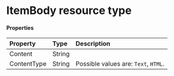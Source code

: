# ItemBody resource type



#### Properties
| Property	   | Type	|Description|
|:---------------|:--------|:----------|
|Content|String||
|ContentType|String| Possible values are: `Text`, `HTML`.|
